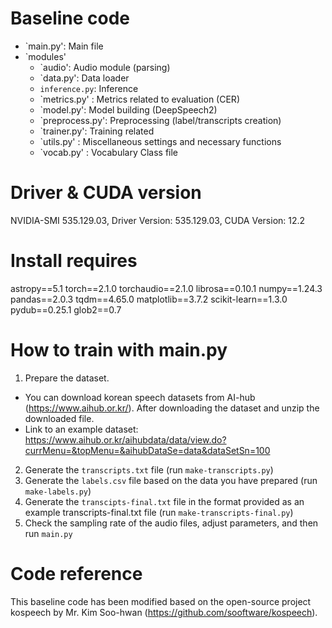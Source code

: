 # Baseline code
- `main.py': Main file
- `modules'
  - `audio': Audio module (parsing)
  - `data.py': Data loader
  - `inference.py`: Inference
  - `metrics.py' : Metrics related to evaluation (CER)
  - `model.py': Model building (DeepSpeech2)
  - `preprocess.py': Preprocessing (label/transcripts creation)
  - `trainer.py': Training related
  - `utils.py' : Miscellaneous settings and necessary functions
  - `vocab.py' : Vocabulary Class file


# Driver & CUDA version
NVIDIA-SMI 535.129.03, Driver Version: 535.129.03, CUDA Version: 12.2


# Install requires
astropy==5.1
torch==2.1.0
torchaudio==2.1.0
librosa==0.10.1
numpy==1.24.3
pandas==2.0.3
tqdm==4.65.0
matplotlib==3.7.2
scikit-learn==1.3.0
pydub==0.25.1
glob2==0.7


# How to train with main.py
1. Prepare the dataset.
  -  You can download korean speech datasets from AI-hub (https://www.aihub.or.kr/). After downloading the dataset and unzip the downloaded file.
  - Link to an example dataset: https://www.aihub.or.kr/aihubdata/data/view.do?currMenu=&topMenu=&aihubDataSe=data&dataSetSn=100  
2. Generate the `transcripts.txt` file (run `make-transcripts.py`)
3. Generate the `labels.csv` file based on the data you have prepared (run `make-labels.py`)
4. Generate the `transcipts-final.txt` file in the format provided as an example transcripts-final.txt file (run `make-transcripts-final.py`)
5. Check the sampling rate of the audio files, adjust parameters, and then run `main.py`


# Code reference
This baseline code has been modified based on the open-source project kospeech by Mr. Kim Soo-hwan (https://github.com/sooftware/kospeech).

